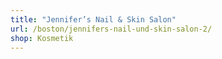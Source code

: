 ```yaml
---
title: "Jennifer’s Nail & Skin Salon"
url: /boston/jennifers-nail-und-skin-salon-2/
shop: Kosmetik
---
```

